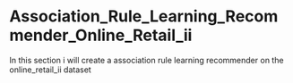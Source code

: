 # Association_Rule_Learning_Recommender_Online_Retail_ii
In this section i will create a association rule learning recommender on the online_retail_ii dataset
